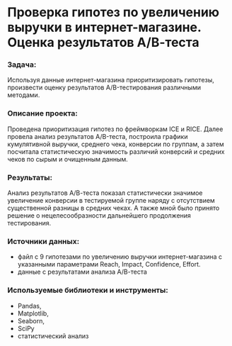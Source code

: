 # Проверка гипотез по увеличению выручки в интернет-магазине. Оценка результатов А/В-теста

### Задача:
Используя данные интернет-магазина приоритизировать гипотезы, произвести оценку результатов A/B-тестирования различными методами.

### Описание проекта:
Проведена приоритизация гипотез по фреймворкам ICE и RICE. Далее провела анализ результатов A/B-теста, построила графики кумулятивной выручки, среднего чека, конверсии по группам, а затем посчитала статистическую значимость различий конверсий и средних чеков по сырым и очищенным данным.
### Результаты:
Анализ результатов А/В-теста показал  статистически значимое увеличение конверсии в тестируемой группе наряду с отсутствием существенной разницы в средних чеках. А также мной было принято решение о нецелесообразности дальнейшего продолжения тестирования.
### Источники данных:
- файл с 9 гипотезами по увеличению выручки интернет-магазина с указанными параметрами Reach, Impact, Confidence, Effort.
- данные с результатами анализа А/В-теста
### Используемые библиотеки и инструменты:
- Pandas,
- Matplotlib,
- Seaborn,
- SciPy
- статистический анализ
